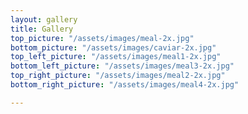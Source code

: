 ```yaml
---
layout: gallery
title: Gallery
top_picture: "/assets/images/meal-2x.jpg"
bottom_picture: "/assets/images/caviar-2x.jpg"
top_left_picture: "/assets/images/meal1-2x.jpg"
bottom_left_picture: "/assets/images/meal3-2x.jpg"
top_right_picture: "/assets/images/meal2-2x.jpg"
bottom_right_picture: "/assets/images/meal4-2x.jpg"

---
```

